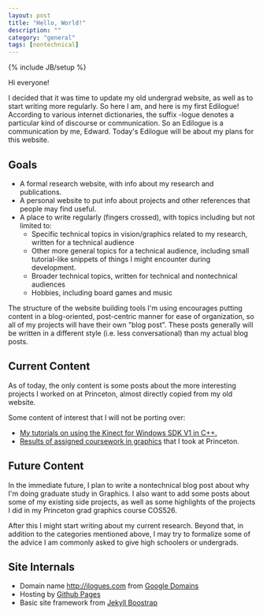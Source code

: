 ```yaml
---
layout: post
title: "Hello, World!"
description: ""
category: "general"
tags: [nontechnical]
---
```

{% include JB/setup %}

Hi everyone!

I decided that it was time to update my old undergrad website, as well as
to start writing more regularly. So here I am, and here is my first
Edilogue! According to various internet dictionaries, the suffix -logue
denotes a particular kind of discourse or communication. So an Edilogue
is a communication by me, Edward. Today's Edilogue will be about my plans
for this website.

## Goals ##
* A formal research website, with info about my research and publications.
* A personal website to put info about projects and other references that
  people may find useful.
* A place to write regularly (fingers crossed), with topics including but not
  limited to:
    * Specific technical topics in vision/graphics related to my research,
      written for a technical audience
    * Other more general topics for a technical audience, including
      small tutorial-like snippets of things I might encounter during
      development.
    * Broader technical topics, written for technical and nontechnical
      audiences
    * Hobbies, including board games and music

The structure of the website building tools I'm using encourages putting content
in a blog-oriented, post-centric manner for ease of organization, so all of my
projects will have their own "blog post". These posts generally will be written
in a different style (i.e. less conversational) than my actual blog posts.

## Current Content ##
As of today, the only content is some posts about the more interesting
projects I worked on at Princeton, almost directly copied from my old
website.

Some content of interest that I will not be porting over:

* [My tutorials on using the Kinect for Windows SDK V1 in C++.](http://www.cs.princeton.edu/~edwardz/tutorials/index.html)
* [Results of assigned coursework in graphics](http://www.cs.princeton.edu/~edwardz/courses.html) that I took at Princeton.

## Future Content ##

In the immediate future, I plan to write a nontechnical blog post about why
I'm doing graduate study in Graphics. I also want to add some posts about some
of my existing side projects, as well as some highlights of the projects I did
in my Princeton grad graphics course COS526.

After this I might start writing about my current research. Beyond that,
in addition to the categories mentioned above, I may try to formalize some
of the advice I am commonly asked to give high schoolers or undergrads.

## Site Internals ##
* Domain name <http://ilogues.com> from [Google Domains](https://domains.google.com/registrar)
* Hosting by [Github Pages](https://pages.github.com/)
* Basic site framework from [Jekyll Boostrap](http://jekyllbootstrap.com/)
